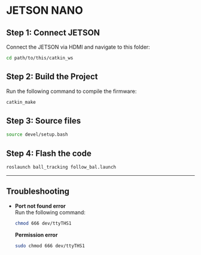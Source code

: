 # JETSON NANO 

## Step 1: Connect JETSON
Connect the JETSON via HDMI and navigate to this folder:
```bash
cd path/to/this/catkin_ws
```

## Step 2: Build the Project
Run the following command to compile the firmware:
```bash
catkin_make
```

## Step 3: Source files
```bash
source devel/setup.bash
```
## Step 4: Flash the code
```bash
roslaunch ball_tracking follow_bal.launch
```
---

## Troubleshooting

- **Port not found error**    
  Run the following command:
  ```bash
  chmod 666 dev/ttyTHS1
  ```
  **Permission error**
  ```bash
  sudo chmod 666 dev/ttyTHS1
  ```


